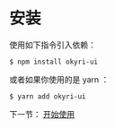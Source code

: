 # 安装

使用如下指令引入依赖：

```shell
$ npm install okyri-ui
```

或者如果你使用的是 yarn ：

```shell
$ yarn add okyri-ui
```

下一节： [开始使用](#/doc/get-started)
